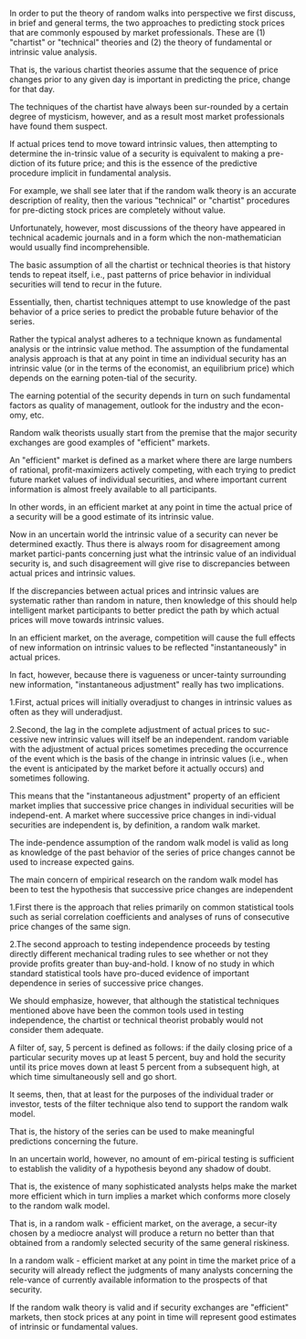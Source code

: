 In order to put the theory of random walks into perspective we first discuss, in brief and general terms, the two approaches to predicting stock prices that are commonly espoused by market professionals. These are (1) "chartist" or "technical" theories and (2) the theory of fundamental or intrinsic value analysis.

That is, the various chartist theories assume that the sequence of price changes prior to any given day is important in predicting the price, change for that day.

The techniques of the chartist have always been sur-rounded by a certain degree of mysticism, however, and as a result most market professionals have found them suspect.

If actual prices tend to move toward intrinsic values, then attempting to determine the in-trinsic value of a security is equivalent to making a pre-diction of its future price; and this is the essence of the predictive procedure implicit in fundamental analysis.

For example, we shall see later that if the random walk theory is an accurate description of reality, then the various "technical" or "chartist" procedures for pre-dicting stock prices are completely without value.

Unfortunately, however, most discussions of the theory have appeared in technical academic journals and in a form which the non-mathematician would usually find incomprehensible.

The basic assumption of all the chartist or technical theories is that history tends to repeat itself, i.e., past patterns of price behavior in individual securities will tend to recur in the future.

Essentially, then, chartist techniques attempt to use knowledge of the past behavior of a price series to predict the probable future behavior of the series.

Rather the typical analyst adheres to a technique known as fundamental analysis or the intrinsic value method. The assumption of the fundamental analysis approach is that at any point in time an individual security has an intrinsic value (or in the terms of the economist, an equilibrium price) which depends on the earning poten-tial of the security.

The earning potential of the security depends in turn on such fundamental factors as quality of management, outlook for the industry and the econ-omy, etc.

Random walk theorists usually start from the premise that the major security exchanges are good examples of "efficient" markets.

An "efficient" market is defined as a market where there are large numbers of rational, profit-maximizers actively competing, with each trying to predict future market values of individual securities, and where important current information is almost freely available to all participants.

In other words, in an efficient market at any point in time the actual price of a security will be a good estimate of its intrinsic value.

Now in an uncertain world the intrinsic value of a security can never be determined exactly. Thus there is always room for disagreement among market partici-pants concerning just what the intrinsic value of an individual security is, and such disagreement will give rise to discrepancies between actual prices and intrinsic values.

If the discrepancies between actual prices and intrinsic values are systematic rather than random in nature, then knowledge of this should help intelligent market participants to better predict the path by which actual prices will move towards intrinsic values.

In an efficient market, on the average, competition will cause the full effects of new information on intrinsic values to be reflected "instantaneously" in actual prices.

In fact, however, because there is vagueness or uncer-tainty surrounding new information, "instantaneous adjustment" really has two implications.

1.First, actual prices will initially overadjust to changes in intrinsic values as often as they will underadjust.

2.Second, the lag in the complete adjustment of actual prices to suc-cessive new intrinsic values will itself be an independent.
random variable with the adjustment of actual prices sometimes preceding the occurrence of the event which is the basis of the change in intrinsic values (i.e., when the event is anticipated by the market before it actually occurs) and sometimes following.

This means that the "instantaneous adjustment" property of an efficient market implies that successive price changes in individual securities will be independ-ent. A market where successive price changes in indi-vidual securities are independent is, by definition, a random walk market.

The inde-pendence assumption of the random walk model is valid as long as knowledge of the past behavior of the series of price changes cannot be used to increase expected gains.

The main concern of empirical research on the random walk model has been to test the hypothesis that successive price changes are independent

1.First there is the approach that relies primarily on common statistical tools such as serial correlation coefficients and analyses of runs of consecutive price changes of the same sign.

2.The second approach to testing independence proceeds by testing directly different mechanical trading rules to see whether or not they provide profits greater than buy-and-hold.
I know of no study in which standard statistical tools have pro-duced evidence of important dependence in series of successive price changes.

We should emphasize, however, that although the statistical techniques mentioned above have been the common tools used in testing independence, the chartist or technical theorist probably would not consider them adequate.

A filter of, say, 5 percent is defined as follows: if the daily closing price of a particular security moves up at least 5 percent, buy and hold the security until its price moves down at least 5 percent from a subsequent high, at which time simultaneously sell and go short.

It seems, then, that at least for the purposes of the individual trader or investor, tests of the filter technique also tend to support the random walk model.

That is, the history of the series can be used to make meaningful predictions concerning the future.

In an uncertain world, however, no amount of em-pirical testing is sufficient to establish the validity of a hypothesis beyond any shadow of doubt.

That is, the existence of many sophisticated analysts helps make the market more efficient which in turn implies a market which conforms more closely to the random walk model.

That is, in a random walk - efficient market, on the average, a secur-ity chosen by a mediocre analyst will produce a return no better than that obtained from a randomly selected security of the same general riskiness.

In a random walk - efficient market at any point in time the market price of a security will already reflect the judgments of many analysts concerning the rele-vance of currently available information to the prospects of that security.

If the random walk theory is valid and if security exchanges are "efficient" markets, then stock prices at any point in time will represent good estimates of intrinsic or fundamental values.
